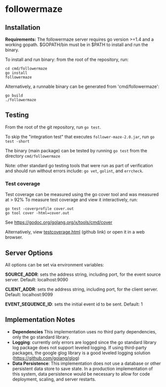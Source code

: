 # followermaze

## Installation

**Requirements:** The followermaze server requires go version >=1.4 and a
working gopath. $GOPATH/bin must be in $PATH to install and run the binary. 

To install and run binary: from the root of the repository, run:

```
cd cmd/followermaze
go install 
followermaze 
```

Alternatively, a runnable binary can be generated from 'cmd/followermaze':

```
go build
./followermaze
```

## Testing

From the root of the git repository, run `go test`. 

To skip the "integration test" that executes `follower-maze-2.0.jar`, run `go
test -short`

The binary (main package) can be tested by running `go test` from the directory
`cmd/followermaze`

Note: other standard go testing tools that were run as part of verification and should run without
errors include:
`go vet`, `golint`, and `errcheck`.

### Test coverage
Test coverage can be measured using the go cover tool and was measured at > 92%
To measure test coverage and view it interactively, run:

```
go test -coverprofile cover.out 
go tool cover -html=cover.out
```
See https://godoc.org/golang.org/x/tools/cmd/cover

Alternatively, view
[testcoverage.html](http://htmlpreview.github.io/?https://github.com/rlmcpherson/followermaze-go/blob/master/testcoverage.html)
(github link) or open it in a web browser.

## Server Options

All options can be set via environment variables:

**SOURCE_ADDR**: sets the address string, including port, for the event
source server. Default: localhost:9090

**CLIENT_ADDR**:  sets the address string, including port, for the client
server. Default: localhost:9099

**EVENT_SEQUENCE_ID**: sets the initial event id to be sent. Default: 1


## Implementation Notes

- **Dependencies** This implementation uses no third party dependencies, only the go standard library. 
- **Logging**: currently only errors are logged since the go standard library
    log package does not support leveled logging. If using third-party
    packages, the google glog library is a good leveled logging solution
    (https://github.com/golang/glog)
- **Data Persistence**: This implementation does not use a database or other
    persistent data store to save state. In a production implementation of this
    system, data persistence would be necessary to allow for code deployment,
    scaling, and server restarts. 

	
